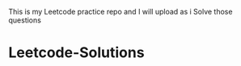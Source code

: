 This is my Leetcode practice repo and I will upload as i Solve those questions
# Leetcode-Solutions
